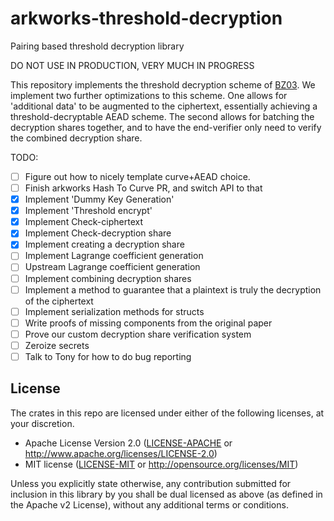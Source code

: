 # arkworks-threshold-decryption
Pairing based threshold decryption library

DO NOT USE IN PRODUCTION, VERY MUCH IN PROGRESS

This repository implements the threshold decryption scheme of [BZ03](http://citeseerx.ist.psu.edu/viewdoc/download?doi=10.1.1.119.1717&rep=rep1&type=pdf). We implement two further optimizations to this scheme. 
One allows for 'additional data' to be augmented to the ciphertext, essentially achieving a threshold-decryptable AEAD scheme.
The second allows for batching the decryption shares together, and to have the end-verifier only need to verify the combined decryption share.

TODO:

- [ ] Figure out how to nicely template curve+AEAD choice.
- [ ] Finish arkworks Hash To Curve PR, and switch API to that
- [x] Implement 'Dummy Key Generation'
- [X] Implement 'Threshold encrypt'
- [X] Implement Check-ciphertext
- [X] Implement Check-decryption share
- [X] Implement creating a decryption share
- [ ] Implement Lagrange coefficient generation
- [ ] Upstream Lagrange coefficient generation
- [ ] Implement combining decryption shares
- [ ] Implement a method to guarantee that a plaintext is truly the decryption of the ciphertext
- [ ] Implement serialization methods for structs
- [ ] Write proofs of missing components from the original paper
- [ ] Prove our custom decryption share verification system
- [ ] Zeroize secrets
- [ ] Talk to Tony for how to do bug reporting

## License

The crates in this repo are licensed under either of the following licenses, at your discretion.

 * Apache License Version 2.0 ([LICENSE-APACHE](LICENSE-APACHE) or http://www.apache.org/licenses/LICENSE-2.0)
 * MIT license ([LICENSE-MIT](LICENSE-MIT) or http://opensource.org/licenses/MIT)

Unless you explicitly state otherwise, any contribution submitted for inclusion in this library by you shall be dual licensed as above (as defined in the Apache v2 License), without any additional terms or conditions.